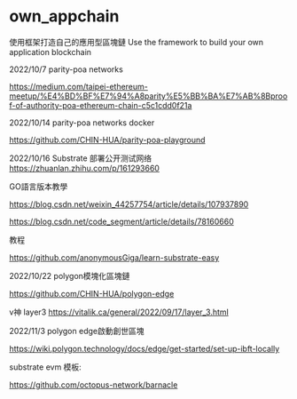 # own_appchain
使用框架打造自己的應用型區塊鏈
Use the framework to build your own application blockchain

2022/10/7 
parity-poa networks

https://medium.com/taipei-ethereum-meetup/%E4%BD%BF%E7%94%A8parity%E5%BB%BA%E7%AB%8Bproof-of-authority-poa-ethereum-chain-c5c1cdd0f21a


2022/10/14 
parity-poa networks docker

https://github.com/CHIN-HUA/parity-poa-playground

2022/10/16
Substrate 部署公开测试网络
https://zhuanlan.zhihu.com/p/161293660

GO語言版本教學

https://blog.csdn.net/weixin_44257754/article/details/107937890

https://blog.csdn.net/code_segment/article/details/78160660

教程

https://github.com/anonymousGiga/learn-substrate-easy

2022/10/22 polygon模塊化區塊鏈

https://github.com/CHIN-HUA/polygon-edge

v神 layer3
https://vitalik.ca/general/2022/09/17/layer_3.html

2022/11/3 polygon edge啟動創世區塊

https://wiki.polygon.technology/docs/edge/get-started/set-up-ibft-locally

substrate evm 模板:

https://github.com/octopus-network/barnacle




